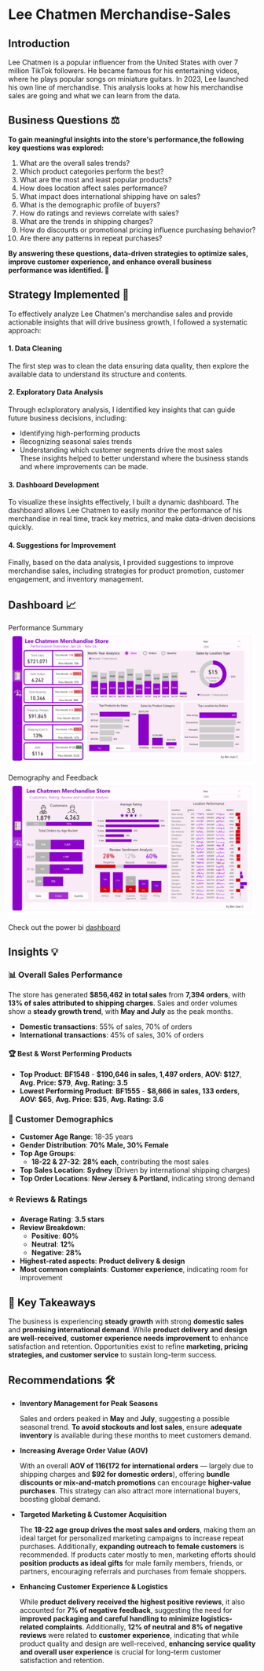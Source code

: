 # Lee Chatmen Merchandise-Sales

## Introduction
Lee Chatmen is a popular influencer from the United States with over 7 million TikTok followers. He became famous for his entertaining videos, where he plays popular songs on miniature guitars. In 2023, Lee launched his own line of merchandise. This analysis looks at how his merchandise sales are going and what we can learn from the data.


## Business Questions ⚖️

**To gain meaningful insights into the store's performance,the following key questions was explored:**  

1. What are the overall sales trends?  
2. Which product categories perform the best?  
3. What are the most and least popular products?  
4. How does location affect sales performance?  
5. What impact does international shipping have on sales?  
6. What is the demographic profile of buyers?  
7. How do ratings and reviews correlate with sales?  
8. What are the trends in shipping charges?  
9. How do discounts or promotional pricing influence purchasing behavior? 
10. Are there any patterns in repeat purchases?  

**By answering these questions, **data-driven strategies** to optimize sales, improve customer experience, and enhance overall business performance was identified. 🚀**


## Strategy Implemented 🎯 

To effectively analyze Lee Chatmen's merchandise sales and provide actionable insights that will drive business growth, I followed a systematic approach:

#### 1. **Data Cleaning**  
   The first step was to clean the data ensuring data quality, then explore the available data to understand its structure and contents. 

#### 2. **Exploratory Data Analysis**  
   Through eclxploratory analysis, I identified key insights that can guide future business decisions, including:  
   - Identifying high-performing products  
   - Recognizing seasonal sales trends  
   - Understanding which customer segments drive the most sales  
   These insights helped to better understand where the business stands and where improvements can be made.

#### 3. **Dashboard Development**  
   To visualize these insights effectively, I built a dynamic dashboard. The dashboard allows Lee Chatmen to easily monitor the performance of his merchandise in real time, track key metrics, and make data-driven decisions quickly.

#### 4. **Suggestions for Improvement**  
   Finally, based on the data analysis, I provided suggestions to improve merchandise sales, including strategies for product promotion, customer engagement, and inventory management.


## Dashboard 📈
Performance Summary
![image](https://github.com/Ben-Joan/Lee-Chatmen-Merchandise-Sales/blob/main/Lee%20Chatmen%20Merchandise%20Sales_page-0001.jpg)

Demography and Feedback
![image](https://github.com/Ben-Joan/Lee-Chatmen-Merchandise-Sales/blob/main/Lee%20Chatmen%20Merchandise%20Sales_page-0002.jpg)

Check out the power bi [dashboard](https://app.powerbi.com/view?r=eyJrIjoiZmM2YmZmZDQtZDJjYy00OTc3LWFjYzItNWM0ZjJmNzUxY2ZkIiwidCI6IjczMDc4ZWNkLWYzM2UtNDQxYy05ODYyLWVhZDdjNjFhNGU4MiJ9)


## Insights 💡

### 📊 Overall Sales Performance  
The store has generated **$856,462 in total sales** from **7,394 orders**, with **13% of sales attributed to shipping charges**. Sales and order volumes show a **steady growth trend**, with **May and July** as the peak months.  

- **Domestic transactions**: 55% of sales, 70% of orders  
- **International transactions**: 45% of sales, 30% of orders  

#### 🏆 Best & Worst Performing Products  
- **Top Product**: **BF1548** - **$190,646 in sales, 1,497 orders**, **AOV: $127**, **Avg. Price: $79**, **Avg. Rating: 3.5**  
- **Lowest Performing Product**: **BF1555** - **$8,666 in sales, 133 orders**, **AOV: $65**, **Avg. Price: $35**, **Avg. Rating: 3.6**  

### 👥 Customer Demographics  
- **Customer Age Range**: 18-35 years  
- **Gender Distribution**: **70% Male, 30% Female**  
- **Top Age Groups**:  
  - **18-22 & 27-32**: **28% each**, contributing the most sales  
- **Top Sales Location**: **Sydney** (Driven by international shipping charges)  
- **Top Order Locations**: **New Jersey & Portland**, indicating strong demand  

### ⭐ Reviews & Ratings  
- **Average Rating**: **3.5 stars**  
- **Review Breakdown**:  
  - **Positive**: **60%**  
  - **Neutral**: **12%**  
  - **Negative**: **28%**  
- **Highest-rated aspects**: **Product delivery & design**  
- **Most common complaints**: **Customer experience**, indicating room for improvement  

## 🔑 Key Takeaways  
The business is experiencing **steady growth** with strong **domestic sales** and **promising international demand**. While **product delivery and design are well-received**, **customer experience needs improvement** to enhance satisfaction and retention. Opportunities exist to refine **marketing, pricing strategies, and customer service** to sustain long-term success.  


## Recommendations 🛠️
- **Inventory Management for Peak Seasons** 


  Sales and orders peaked in **May** and **July**, suggesting a possible seasonal trend. **To avoid stockouts and lost sales**, ensure **adequate inventory** is available during these months to meet customers demand.

- **Increasing Average Order Value (AOV)**


  With an overall **AOV of $116 ($172 for international orders** — largely due to shipping charges and **$92 for domestic orders**), offering **bundle discounts or mix-and-match promotions** can encourage **higher-value purchases**. This strategy can also attract more international buyers, boosting global demand.

- **Targeted Marketing & Customer Acquisition**


  The **18-22 age group drives the most sales and orders**, making them an ideal target for personalized marketing campaigns to increase repeat purchases. Additionally, **expanding outreach to female customers** is recommended. If products cater mostly to men, marketing efforts should **position products as ideal gifts** for male family members, friends, or partners, encouraging referrals and purchases from female shoppers.

- **Enhancing Customer Experience & Logistics**


  While **product delivery received the highest positive reviews**, it also accounted for **7% of negative feedback**, suggesting the need for **improved packaging and careful handling to minimize logistics-related complaints**. Additionally, **12% of neutral and 8% of negative reviews** were related to **customer experience**, indicating that while product quality and design are well-received, **enhancing service quality and overall user experience** is crucial for long-term customer satisfaction and retention.
